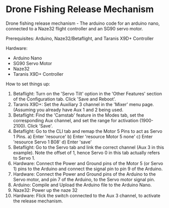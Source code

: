 # Drone Fishing Release Mechanism
Drone fishing release mechanism - The arduino code for an arduino nano, connected to a Naze32 flight controller and an SG90 servo motor.

Prerequisites: Arduino, Naze32/Betaflight, and Taranis X9D+ Controller

Hardware:
- Arduino Nano
- SG90 Servo Motor
- Naze32
- Taranis X9D+ Controller

How to set things up:
1. Betaflight: Turn on the 'Servo Tilt' option in the 'Other Features' section of the Configuration tab. Click 'Save and Reboot'.
2. Taranis X9D+: Set the Auxiliary 3 channel in the 'Mixer' menu page. (Assuming you already have Aux 1 and 2 being used.
3. Betaflight: Find the 'Camstab' feature in the Modes tab, set the corresponding Aux channel, and set the range for activation (1900-2100). Click 'Save'.
4. Betaflight: Go to the CLI tab and remap the Motor 5 Pins to act as Servo 1 Pins.
  a) Enter 'resource'
  b) Enter 'resource Motor 5 none'
  c) Enter 'resource Servo 1 B08'
  d) Enter 'save'
5. Betaflight: Go to the Servo tab and link the correct channel (Aux 3 in this example). Note the offset of 1, hence Servo 0 in this tab actually refers to Servo 1.
6. Hardware: Connect the Power and Ground pins of the Motor 5 (or Servo 1) pins to the Arduino and connect the signal pin to pin 9 of the Arduino.
7. Hardware: Connect the Power and Ground pins of the Arduino to the Servo motor, and pin 7 of the Arduino, to the Servo motor signal pin.
8. Arduino: Compile and Upload the Arduino file to the Arduino Nano.
9. Naze32: Power up the naze 32
10. Hardware: Flick the switch connected to the Aux 3 channel, to activate the release mechanism.
